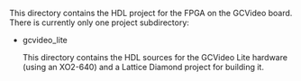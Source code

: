 This directory contains the HDL project for the FPGA on the GCVideo
board. There is currently only one project subdirectory:

* gcvideo_lite

    This directory contains the HDL sources for the GCVideo Lite
    hardware (using an XO2-640) and a Lattice Diamond project for
    building it.


